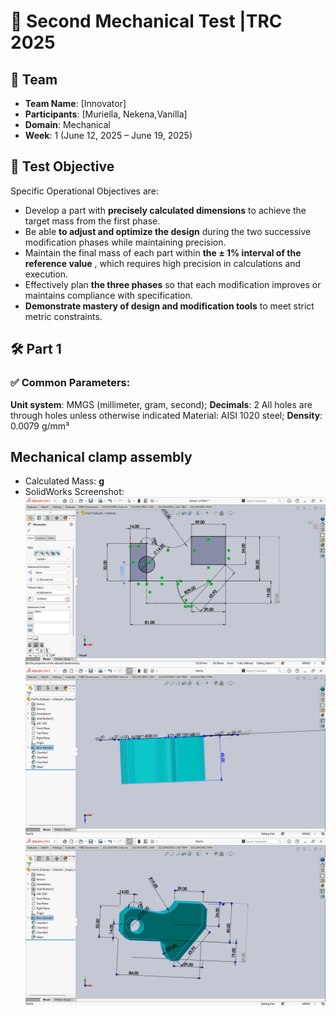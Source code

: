 # 📄 Second Mechanical Test |TRC 2025


## 👤 Team
- **Team Name**: [Innovator]
- **Participants**: [Muriella, Nekena,Vanilla]
- **Domain**: Mechanical
- **Week**: 1 (June 12, 2025 – June 19, 2025)

## 🎯 Test Objective
Specific Operational Objectives are:

- Develop a part with **precisely calculated dimensions** to achieve the target mass from the first phase.
- Be able **to adjust and optimize the design** during the two successive modification phases while maintaining precision.
- Maintain the final mass of each part within **the ± 1% interval of the reference value** , which requires high precision in calculations and execution.
- Effectively plan **the three phases** so that each modification improves or maintains compliance with specification.
- **Demonstrate mastery of design and modification tools** to meet strict metric constraints.

## 🛠️ Part 1 
### ✅ Common Parameters:
**Unit system**: MMGS (millimeter, gram, second);
**Decimals**: 2 All holes are through holes unless otherwise indicated Material: AISI 1020 steel; 
**Density**: 0.0079 g/mm³

## Mechanical clamp assembly
- Calculated Mass: **g**
- SolidWorks Screenshot:
 ![Part 1](../screenshots/part1a1.png)
 ![Part 1](../screenshots/part1b2.png)
 ![Part 1](../screenshots/part1bFinal.png)
 

